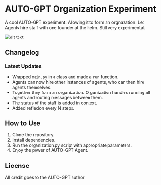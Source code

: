 # AUTO-GPT Organization Experiment

A cool AUTO-GPT experiment. Allowing it to form an orgnazation. Let Agents hire staff with one founder at the helm. 
Still very experimental.

![alt text]([http://url/to/img.png](https://imgur.com/efaLR9n))

## Changelog

### Latest Updates

- Wrapped `main.py` in a class and made a `run` function.
- Agents can now hire other instances of agents, who can then hire agents themselves.
- Together they form an organization. Organization handles running all agents and routing messages between them.
- The status of the staff is added in context.
- Added reflexion every N steps.

## How to Use

1. Clone the repository.
2. Install dependencies.
3. Run the organization.py script with appropriate parameters.
4. Enjoy the power of AUTO-GPT Agent.

## License

All credit goes to the AUTO-GPT author
